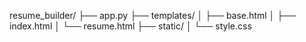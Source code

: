 resume_builder/
    ├── app.py
    ├── templates/
    │   ├── base.html
    │   ├── index.html
    │   └── resume.html
    ├── static/
    │   └── style.css
